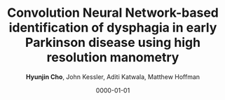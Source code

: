 ---
title: "Convolution Neural Network-based identification of dysphagia in early Parkinson disease using high resolution manometry"
collection: publications
permalink: 
date: 0000-01-01
venue: ''
paperurl: ''
citation: '' 
author: '<strong>Hyunjin Cho</strong>, John Kessler, Aditi Katwala, Matthew Hoffman'
share: False
---